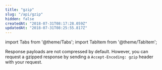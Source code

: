 ```yaml
---
title: "gzip"
slug: "/api/gzip"
hidden: false
createdAt: "2018-07-31T08:17:28.059Z"
updatedAt: "2018-07-31T08:25:55.817Z"
---
```


import Tabs from '@theme/Tabs';
import TabItem from '@theme/TabItem';

Response payloads are not compressed by default.
However, you can request a gzipped response by sending a `Accept-Encoding: gzip` header with your request.
